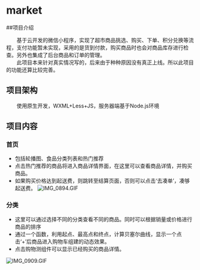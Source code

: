 # market

##项目介绍

　　基于云开发的微信小程序，实现了超市商品挑选、购买、下单、积分兑换等流程，支付功能暂未实现，采用的是货到付款，购买商品时也会对商品库存进行检查。另外也集成了后台商品和订单的管理。  
　　此项目本来针对真实情况写的，后来由于种种原因没有真正上线。所以此项目的功能还算比较完善。

## 项目架构
　　使用原生开发，WXML+Less+JS，服务器端基于Node.js环境

## 项目内容
### 首页
- 包括轮播图、食品分类列表和热门推荐
- 点击热门推荐的商品将进入商品详情界面，在这里可以查看商品详情，并购买商品。
- 如果购买价格达到起送费，则跳转至结算页面，否则可以点击‘去凑单’，凑够起送费。
 ![IMG_0894.GIF](http://ww1.sinaimg.cn/mw690/006Ri855gy1ghg43e09trg30ch0m6x6s.gif)


### 分类
- 这里可以通过选择不同的分类查看不同的商品。同时可以根据销量或价格进行商品的排序
- 通过一个函数，利用起点、最高点和终点，计算贝塞尔曲线，显示一个点击‘+’后商品进入购物车组建的动态效果。
- 点击购物测组件可以显示已经购买的商品详情。

![IMG_0909.GIF](http://ww1.sinaimg.cn/mw690/006Ri855gy1ghg8h2j493g30bt0kznpf.gif)
